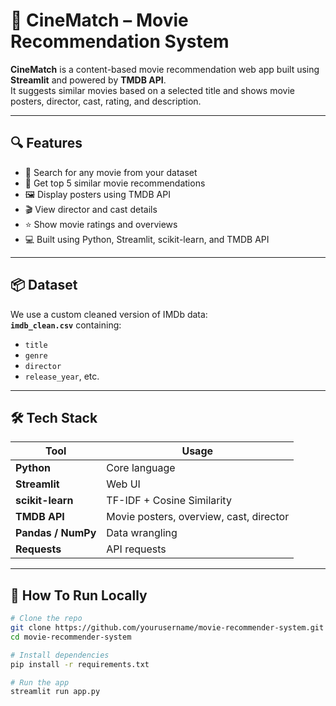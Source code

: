# 🎥 CineMatch – Movie Recommendation System

**CineMatch** is a content-based movie recommendation web app built using **Streamlit** and powered by **TMDB API**.  
It suggests similar movies based on a selected title and shows movie posters, director, cast, rating, and description.

---

## 🔍 Features

- 🔎 Search for any movie from your dataset  
- 🎯 Get top 5 similar movie recommendations  
- 🖼️ Display posters using TMDB API  
- 🎬 View director and cast details  
- ⭐ Show movie ratings and overviews  
- 💻 Built using Python, Streamlit, scikit-learn, and TMDB API

---

## 📦 Dataset

We use a custom cleaned version of IMDb data:  
**`imdb_clean.csv`** containing:
- `title`
- `genre`
- `director`
- `release_year`, etc.

---

## 🛠️ Tech Stack

| Tool | Usage |
|------|-------|
| **Python** | Core language |
| **Streamlit** | Web UI |
| **scikit-learn** | TF-IDF + Cosine Similarity |
| **TMDB API** | Movie posters, overview, cast, director |
| **Pandas / NumPy** | Data wrangling |
| **Requests** | API requests |

---

## 🚀 How To Run Locally

```bash
# Clone the repo
git clone https://github.com/yourusername/movie-recommender-system.git
cd movie-recommender-system

# Install dependencies
pip install -r requirements.txt

# Run the app
streamlit run app.py
